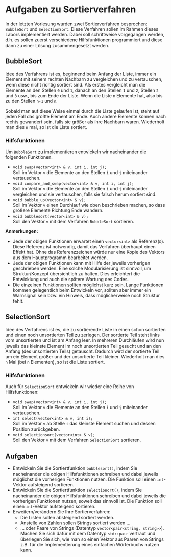 # Aufgaben zu Sortierverfahren

In der letzten Vorlesung wurden zwei Sortierverfahren besprochen: `BubbleSort` und `SelectionSort`. Diese Verfahren sollen im Rahmen dieses Labors implementiert werden. Dabei soll schrittweise vorgegangen werden, d.h. es sollen zuerst verschiedene Hilfsfunktionen programmiert und diese dann zu einer Lösung zusammengesetzt werden.

## BubbleSort

Idee des Verfahrens ist es, beginnend beim Anfang der Liste, immer ein Element mit seinem rechten Nachbarn zu vergleichen und zu vertauschen, wenn diese nicht richtig sortiert sind. Als erstes vergleicht man die Elemente an den Stellen `0` und `1`, danach an den Stellen `1` und `2`, Stellen `2` und `3` usw., bis zum Ende der Liste. Wenn die Liste `n` Elemente hat, also bis zu den Stellen `n-1` und `n`.

Sobald man auf diese Weise einmal durch die Liste gelaufen ist, steht auf jeden Fall das größte Element am Ende. Auch andere Elemente können nach rechts gewandert sein, falls sie größer als ihre Nachbarn waren. Wiederholt man dies `n` mal, so ist die Liste sortiert.

### Hilfsfunktionen
Um `BubbleSort` zu implementieren entwickeln wir nacheinander die folgenden Funktionen.

- `void swap(vector<int> & v, int i, int j);`  
  Soll im Vektor `v` die Elemente an den Stellen `i` und `j` miteinander vertauschen.
- `void compare_and_swap(vector<int> & v, int i, int j);`  
  Soll im Vektor `v` die Elemente an den Stellen `i` und `j` miteinander vergleichen und sie vertauschen, falls sie falsch herum sortiert sind. 
- `void bubble_up(vector<int> & v);`  
  Soll im Vektor `v` einen Durchlauf wie oben beschrieben machen, so dass größere Elemente Richtung Ende wandern.
- `void bubblesort(vector<int> & v);`  
  Soll den Vektor `v` mit dem Verfahren `BubbleSort` sortieren.

**Anmerkungen:**

- Jede der obigen Funktionen erwartet einen `vector<int>` als Referenz(`&`). Diese Referenz ist notwendig, damit das Verfahren überhaupt einen Effekt hat. Ohne das Referenzzeichen würde nur eine Kopie des Vektors aus dem Hauptprogramm bearbeitet werden.
- Jede der obigen Funktionen kann mit Hilfe der jeweils vorherigen geschrieben werden.
Eine solche Modularisierung ist sinnvoll, um Struktur/Konzept übersichtlich zu halten. Dies erleichtert die Entwicklung und auch die spätere Wartung des Codes.
- Die einzelnen Funktionen sollten möglichst kurz sein. Lange Funktionen kommen gelegentlich beim Entwickeln vor, sollten aber immer ein Warnsignal sein bzw. ein Hinweis, dass möglicherweise noch Struktur fehlt.


## SelectionSort

Idee des Verfahrens ist es, die zu sortierende Liste in einen schon sortierten und einen noch unsortierten Teil zu zerlegen.
Der sortierte Teil steht links vom unsortierten und ist am Anfang leer.
In mehreren Durchläufen wird nun jeweils das kleinste Element im noch unsortierten Teil gesucht und an den Anfang (des unsortierten Teils) getauscht.
Dadurch wird der sortierte Teil um ein Element größer und der unsortierte Teil kleiner.
Wiederholt man dies `n` Mal (bei `n` Elementen), so ist die Liste sortiert.

### Hilfsfunktionen
Auch für `SelectionSort` entwickeln wir wieder eine Reihe von Hilfsfunktionen:

- `void swap(vector<int> & v, int i, int j);`  
  Soll im Vektor `v` die Elemente an den Stellen `i` und `j` miteinander vertauschen.
- `int select(vector<int> & v, int i);`  
  Soll im Vektor `v` ab Stelle `i` das kleinste Element suchen und dessen Position zurückgeben.
- `void selectionsort(vector<int> & v);`  
  Soll den Vektor `v` mit dem Verfahren `SelectionSort` sortieren.
  
## Aufgaben

- Entwickeln Sie die Sortiertfunktion `bubblesort()`, indem Sie nacheinander die obigen Hilfsfunktionen schreiben und dabei jeweils möglichst die vorherigen Funktionen nutzen.
Die Funktion soll einen `int`-Vektor aufsteigend sortieren.
- Entwickeln Sie die Sortiertfunktion `selectionort()`, indem Sie nacheinander die obigen Hilfsfunktionen schreiben und dabei jeweils die vorherigen Funktionen nutzen, soweit das sinnvoll ist.
Die Funktion soll einen `int`-Vektor aufsteigend sortieren.
- Erweitern/verändern Sie Ihre Sortierverfahren:
  - Die Listen sollen absteigend sortiert werden.
  - Anstelle von Zahlen sollen Strings sortiert werden ...
  - ... oder Paare von Strings (Datentyp `vector<pair<string, string>>`).  
    Machen Sie sich dafür mit dem Datentyp `std::pair` vertraut und überlegen Sie sich,
    wie man so einen Vektor aus Paaren von Strings z.B. für die Implementierung eines 
    einfachen Wörterbuchs nutzen kann.